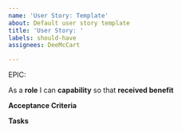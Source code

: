 ```yaml
---
name: 'User Story: Template'
about: Default user story template
title: 'User Story: '
labels: should-have
assignees: DeeMcCart

---
```


EPIC:  <epic>

As a **role** I can **capability** so that **received benefit**

**Acceptance Criteria**

**Tasks**
